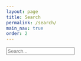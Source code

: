 ```yaml
---
layout: page 
title: Search 
permalink: /search/
main_nav: true
order: 2
---
```


<!--
-->
<div class="search-bar">
  <i class="fa fa-search" aria-hidden="true"></i>
  <input id="search-input" type="text" placeholder="Search..." />
</div>
<ul id="results-container"></ul>
  
<!--
<article class="post-content">
  <ul class="posts-list">
    {% for post in site.posts %}
    <li>
      <strong><a class="post-link" href="{{ post.url | prepend: site.baseurl }}">{{ post.title }}</a></strong>
      <span class="post-date"> - {{ post.date | date: "%B %-d, %Y" }}</span>

      <br>
      {% if post.tags.size > 0 %}
        <i class="fa fa-tag fa-fw" style="color: rgb(150, 150, 150);"></i>
        {% for tag in post.tags %}
          <span class="tags">{{ tag }}</span>
          {% if forloop.last == false %}, {% endif %}
        {% endfor %}
      {% endif %}
    </li>
    {% endfor %}
  </ul>
</article>
-->

<!-- Script pointing to jekyll-search.js -->
<script src="{{ site.url }}/js/simple-jekyll-search.js" type="text/javascript"></script>

<script type="text/javascript">
SimpleJekyllSearch({
     searchInput: document.getElementById('search-input'),
     resultsContainer: document.getElementById('results-container'),
     json: '/search.json',
     searchResultTemplate: '<li>\
      <div>\
      <i class="fa fa-folder fa-fw" style="color: rgb(150, 150, 150);"></i> <a href="{url}"> {categories} / \
      <i class="fa fa-book fa-fw" style="color: rgb(150, 150, 150);"></i> {title} / \
      <i class="fa fa-calendar fa-fw" style="color: rgb(150, 150, 150);"></i> {date} \
      <br>\
      <i class="fa fa-tag fa-fw" style="color: rgb(150, 150, 150);"></i> {no tags} </a> \
      </div>\
      </li>',
     noResultsText: 'No results found',
     limit: 15,
     fuzzy: false,
     exclude: ['Welcome']
});
</script>